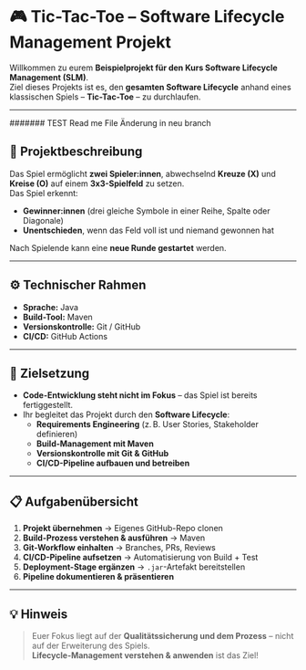 # 🎮 Tic-Tac-Toe – Software Lifecycle Management Projekt

Willkommen zu eurem **Beispielprojekt für den Kurs Software Lifecycle Management (SLM)**.  
Ziel dieses Projekts ist es, den **gesamten Software Lifecycle** anhand eines klassischen Spiels – **Tic-Tac-Toe** – zu durchlaufen.

---
####### TEST Read me File Änderung in neu branch

## 🧩 Projektbeschreibung

Das Spiel ermöglicht **zwei Spieler:innen**, abwechselnd **Kreuze (X)** und **Kreise (O)** auf einem **3x3-Spielfeld** zu setzen.  
Das Spiel erkennt:
- **Gewinner:innen** (drei gleiche Symbole in einer Reihe, Spalte oder Diagonale)
- **Unentschieden**, wenn das Feld voll ist und niemand gewonnen hat

Nach Spielende kann eine **neue Runde gestartet** werden.

---

## ⚙️ Technischer Rahmen

- **Sprache:** Java  
- **Build-Tool:** Maven  
- **Versionskontrolle:** Git / GitHub  
- **CI/CD:** GitHub Actions

---

## 🚀 Zielsetzung

- **Code-Entwicklung steht nicht im Fokus** – das Spiel ist bereits fertiggestellt.
- Ihr begleitet das Projekt durch den **Software Lifecycle**:
  - **Requirements Engineering** (z. B. User Stories, Stakeholder definieren)
  - **Build-Management mit Maven**
  - **Versionskontrolle mit Git & GitHub**
  - **CI/CD-Pipeline aufbauen und betreiben**

---

## 📋 Aufgabenübersicht

1. **Projekt übernehmen** → Eigenes GitHub-Repo clonen  
2. **Build-Prozess verstehen & ausführen** → Maven  
3. **Git-Workflow einhalten** → Branches, PRs, Reviews  
4. **CI/CD-Pipeline aufsetzen** → Automatisierung von Build + Test  
5. **Deployment-Stage ergänzen** → `.jar`-Artefakt bereitstellen  
6. **Pipeline dokumentieren & präsentieren**

---

## 💡 Hinweis

> Euer Fokus liegt auf der **Qualitätssicherung und dem Prozess** – nicht auf der Erweiterung des Spiels.  
> **Lifecycle-Management verstehen & anwenden** ist das Ziel!

